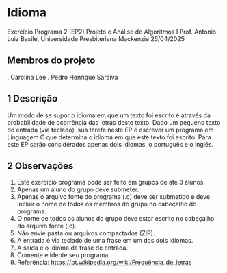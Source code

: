 # Idioma
Exercício Programa 2 (EP2)
Projeto e Análise de Algoritmos I
Prof. Antonio Luiz Basile, Universidade Presbiteriana Mackenzie 25/04/2025
## Membros do projeto
. Carolina Lee
. Pedro Henrique Saraiva
## 1 Descrição
Um modo de se supor o idioma em que um texto foi escrito é através da probabilidade de
ocorrência das letras deste texto. Dado um pequeno texto de entrada (via teclado), sua tarefa
neste EP é escrever um programa em Linguagem C que determina o idioma em que este texto
foi escrito. Para este EP serão considerados apenas dois idiomas, o português e o inglês.
## 2 Observações
1. Este exercício programa pode ser feito em grupos de até 3 alunos.
2. Apenas um aluno do grupo deve submeter.
3. Apenas o arquivo fonte do programa (.c) deve ser submetido e deve incluir o nome de
todos os membros do grupo no cabeçalho do programa.
4. O nome de todos os alunos do grupo deve estar escrito no cabeçalho do arquivo fonte
(.c).
5. Não envie pasta ou arquivos compactados (ZIP).
6. A entrada é via teclado de uma frase em um dos dois idiomas.
7. A saída é o idioma da frase de entrada.
8. Comente e idente seu programa.
9. Referência: https://pt.wikipedia.org/wiki/Frequência_de_letras